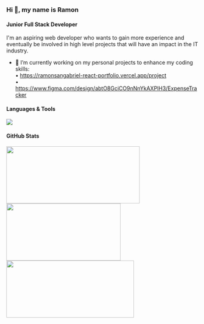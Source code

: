 ### Hi 👋, my name is Ramon
#### Junior Full Stack Developer
I'm an aspiring web developer who wants to gain more experience and eventually be involved in high level projects that will have an impact in the IT industry.

- 🔭 I’m currently working on my personal projects to enhance my coding skills:<br>
     • https://ramonsangabriel-react-portfolio.vercel.app/project<br>
     • https://www.figma.com/design/abtO8GciCO9nNnYkAXPlH3/ExpenseTracker<br>

#### Languages & Tools
<p align="left">
  <a href="https://skillicons.dev" text-decoration="none">
    <img src="https://skillicons.dev/icons?i=html,css,sass,javascript,react,nodejs,mongo,docker,figma,postman,vscode,git,github,notion,npm,codepen,redux&perline=12&theme=dark" />
  </a>
</p>

#### GitHub Stats
<a href="https://streak-stats.demolab.com/?user=RamonSanGabriel&show_icons=true&theme=radical">
  <img height=150 align="center" width=350 src="https://streak-stats.demolab.com/?user=RamonSanGabriel&show_icons=true&theme=radical"/>
</a>
<a href="https://github.com/RamonSanGabriel/convoychat&" text-decoration="none">
  <img height=150 align="center" width=300  src="https://github-readme-stats.vercel.app/api/top-langs?username=RamonSanGabriel&layout=compact&langs_count=8" text-decoration="none"/>
</a>
<a href="https://github-readme-stats.vercel.app/api?username=RamonSanGabriel&show_icons=true&theme=radical">
  <img height=150 align="center" width=335 src="https://github-readme-stats.vercel.app/api?username=RamonSanGabriel&show_icons=true&theme=radical"/>
</a>



